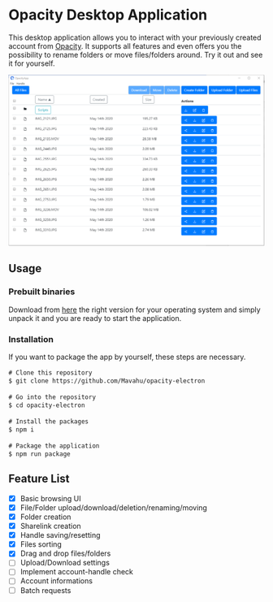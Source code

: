 # Opacity Desktop Application

This desktop application allows you to interact with your previously created account from [Opacity](https://www.opacity.io/).
It supports all features and even offers you the possibility to rename folders or move files/folders around. Try it out and see it for yourself.

![](assets/readme-picture.png)

## Usage

### Prebuilt binaries

Download from [here](https://github.com/Mavahu/opacity-electron/releases) the right version for your operating system and simply unpack it and you are ready to start the application.

### Installation

If you want to package the app by yourself, these steps are necessary.

```
# Clone this repository
$ git clone https://github.com/Mavahu/opacity-electron

# Go into the repository
$ cd opacity-electron

# Install the packages
$ npm i

# Package the application
$ npm run package
```

## Feature List

- [x] Basic browsing UI
- [x] File/Folder upload/download/deletion/renaming/moving
- [x] Folder creation
- [x] Sharelink creation
- [x] Handle saving/resetting
- [x] Files sorting
- [x] Drag and drop files/folders
- [ ] Upload/Download settings
- [ ] Implement account-handle check
- [ ] Account informations
- [ ] Batch requests
